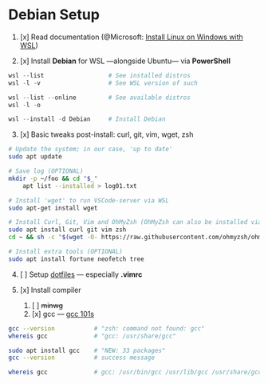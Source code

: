 # Debian Setup


1. [x] Read documentation (@Microsoft: [Install Linux on Windows with WSL](https://learn.microsoft.com/en-us/windows/wsl/install))

2. [x] Install **Debian** for WSL —alongside Ubuntu— via **PowerShell**

```powershell
wsl --list                  # See installed distros
wsl -l -v                   # See WSL version of such

wsl --list --online         # See available distros
wsl -l -o

wsl --install -d Debian     # Install Debian
```

3. [x] Basic tweaks post-install: curl, git, vim, wget, zsh

```bash
# Update the system; in our case, 'up to date'
sudo apt update

# Save log (OPTIONAL)
mkdir -p ~/foo && cd "$_"
    apt list --installed > log01.txt

# Install 'wget' to run VSCode-server via WSL
sudo apt-get install wget

# Install Curl, Git, Vim and OhMyZsh (OhMyZsh can also be installed via 'Curl')
sudo apt install curl git vim zsh
cd ~ && sh -c "$(wget -O- https://raw.githubusercontent.com/ohmyzsh/ohmyzsh/master/tools/install.sh)"

# Install extra tools (OPTIONAL)
sudo apt install fortune neofetch tree
```

4. [ ] Setup [dotfiles](https://github.com/pabloqpacin/dotfiles) — especially **.vimrc**


5. [x] Install compiler
   1. [ ] ~~minwg~~
   2. [x] gcc — [gcc 101s](https://www.cs.binghamton.edu/~rhainin1/walkthroughs/gccbasics.html)

```bash
gcc --version           # "zsh: command not found: gcc"
whereis gcc             # "gcc: /usr/share/gcc"

sudo apt install gcc    # "NEW: 33 packages"
gcc --version           # success message

whereis gcc             # gcc: /usr/bin/gcc /usr/lib/gcc /usr/share/gcc
```

<!--
NEOVIM
`sudo apt remove vim -y && sudo apt autoremove` ('vim-runtime')
-->